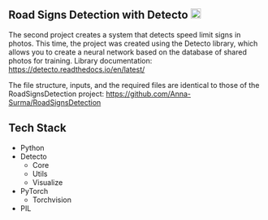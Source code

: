 ## Road Signs Detection with Detecto <img width="20" alt="8b897580-3c3b-11ea-972b-9881029d (1)" src="https://user-images.githubusercontent.com/66112225/196409470-990a3566-c58e-482c-8893-2374637f42fa.png">

The second project creates a system that detects speed limit signs in photos. This time, the project was created using the Detecto library, which allows you to create a neural network based on the database of shared photos for training. Library documentation: 
https://detecto.readthedocs.io/en/latest/

The file structure, inputs, and the required files are identical to those of the RoadSignsDetection project: https://github.com/Anna-Surma/RoadSignsDetection 

 
## Tech Stack
- Python  
- Detecto 
  - Core  
  - Utils  
  - Visualize 
- PyTorch  
  - Torchvision 
- PIL
